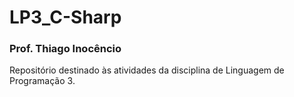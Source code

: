 # LP3_C-Sharp
### Prof. Thiago Inocêncio
Repositório destinado às atividades da disciplina de Linguagem de Programação 3.
